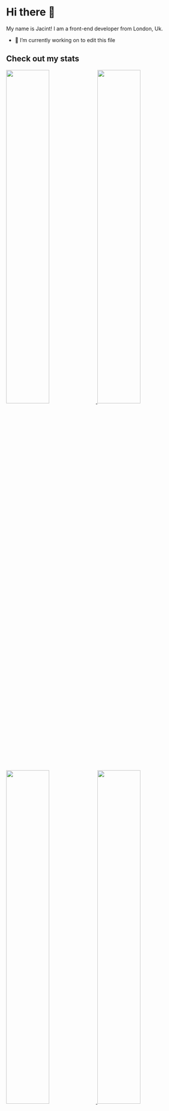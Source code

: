 # Hi there 👋

My name is Jacint! I am a front-end developer from London, Uk.

- 🔭 I’m currently working on to edit this file

## Check out my stats

<!-- https://github.com/anuraghazra/github-readme-stats -->
<p>
<a href='https://github.com/Mrjacint'>
<img width='48%' src='https://github-readme-stats.vercel.app/api/top-langs/?username=Mrjacint&theme=merko&layout=compact'>
</a>

<a href='https://github.com/Mrjacint'>
<img width='48%' src='https://github-readme-stats.vercel.app/api?username=Mrjacint&theme=merko&show_icons=true&count_private=true'>
</a>
</p>
<!-- --- -->
<p>
    <a href='https://github.com/Mrjacint/jacint-portfolio'>
    <img width='48%' src='https://github-readme-stats.vercel.app/api/pin/?username=Mrjacint&repo=jacint-portfolio' />
    </a>
    <a href='https://github.com/Mrjacint/jacint-portfolio'>
    <img width='48%' src='https://github-readme-stats.vercel.app/api/pin/?username=Mrjacint&repo=kanban-board' />
    </a>
</p>
<!-- 
[![Readme Card](https://github-readme-stats.vercel.app/api/pin/?username=Mrjacint&repo=jacint-portfolio)](https://github.com/Mrjacint/jacint-portfolio) [![Readme Card](https://github-readme-stats.vercel.app/api/pin/?username=Mrjacint&repo=kanban-board)](https://github.com/Mrjacint/kanban-board) -->

<!--
**Mrjacint/Mrjacint** is a ✨ _special_ ✨ repository because its `README.md` (this file) appears on your GitHub profile.

Here are some ideas to get you started:

- 🔭 I’m currently working on ...
- 🌱 I’m currently learning ...
- 👯 I’m looking to collaborate on ...
- 🤔 I’m looking for help with ...
- 💬 Ask me about ...
- 📫 How to reach me: ...
- 😄 Pronouns: ...
- ⚡ Fun fact: ...
  -->
